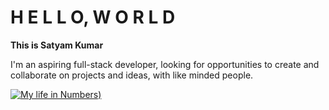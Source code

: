 # H E L L O,  W O R L D

**This is Satyam Kumar**

I'm an aspiring full-stack developer, looking for opportunities to create and collaborate on projects and ideas, with like minded people.

[![My life in Numbers](https://github-readme-stats.vercel.app/api?username=SKumr20&show_icons=true&theme=neon&custom_title=Stats))](https://github.com/SKumr20/github-readme-stats)